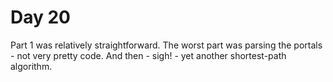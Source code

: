 # Day 20

Part 1 was relatively straightforward. The worst part was parsing the portals - not very pretty code. And then - sigh! - yet
another shortest-path algorithm.
